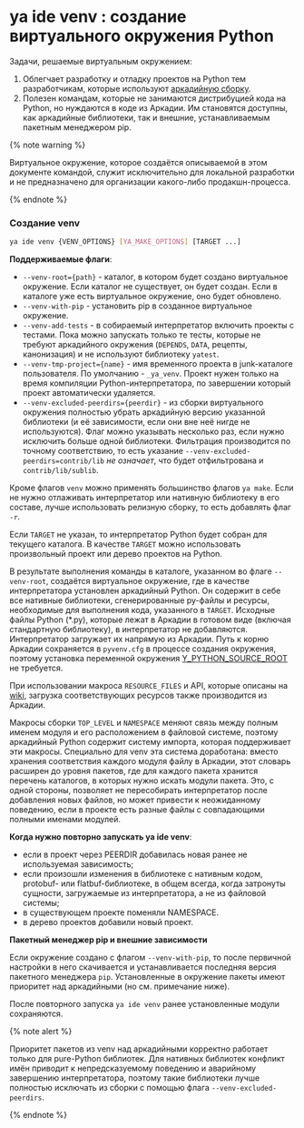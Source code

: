 # ya ide venv : создание виртуального окружения Python

Задачи, решаемые виртуальным окружением:
1. Облегчает разработку и отладку проектов на Python тем разработчикам, которые используют [аркадийную сборку](https://docs.yandex-team.ru/ya-make/manual/python/).
2. Полезен командам, которые не занимаются дистрибуцией кода на Python, но нуждаются в коде из Аркадии. Им становятся доступны, как аркадийные библиотеки, так и внешние, устанавливаемым пакетным менеджером pip.

{% note warning %}

Виртуальное окружение, которое создаётся описываемой в этом документе командой, служит исключительно для локальной разработки и не предназначено для организации какого-либо продакшн-процесса.

{% endnote %}

### Создание venv

```bash
ya ide venv {VENV_OPTIONS} [YA_MAKE_OPTIONS] [TARGET ...]
```

**Поддерживаемые флаги**:
- `--venv-root={path}` - каталог, в котором будет создано виртуальное окружение. Если каталог не существует, он будет создан.
Если в каталоге уже есть виртуальное окружение, оно будет обновлено.
- `--venv-with-pip` - установить pip в созданное виртуальное окружение.
- `--venv-add-tests` - в собираемый интерпретатор включить проекты с тестами. Пока можно запускать только те тесты, которые не требуют аркадийного окружения (`DEPENDS`, `DATA`, рецепты, канонизация) и не используют библиотеку `yatest`.
- `--venv-tmp-project={name}` - имя временного проекта в junk-каталоге пользователя. По умолчанию - `_ya_venv`. Проект нужен только на время компиляции Python-интерпретатора, по завершении который проект автоматически удаляется.
- `--venv-excluded-peerdirs={peerdir}` - из сборки виртуального окружения полностью убрать аркадийную версию указанной библиотеки (и её зависимости, если они вне неё нигде не используются). Флаг можно указывать несколько раз, если нужно исключить больше одной библиотеки. Фильтрация производится по точному соответствию, то есть указание `--venv-excluded-peerdirs=contrib/lib` *не означает*, что будет отфильтрована и `contrib/lib/sublib`.

Кроме флагов `venv` можно применять большинство флагов `ya make`.
Если не нужно отлаживать интерпретатор или нативную библиотеку в его составе, лучше использовать релизную сборку, то есть добавлять флаг `-r`.

Если `TARGET` не указан, то интерпретатор Python будет собран для текущего каталога. В качестве `TARGET` можно использовать произвольный проект или дерево проектов на Python.

В результате выполнения команды в каталоге, указанном во флаге `--venv-root`, создаётся виртуальное окружение, где в качестве интерпретатора установлен аркадийный Python. Он содержит в себе все нативные библиотеки, сгенерированные py-файлы и ресурсы, необходимые для выполнения кода, указанного в `TARGET`. Исходные файлы Python (*.py), которые лежат в Аркадии в готовом виде (включая стандартную библиотеку), в интерпретатор не добавляются. Интерпретатор загружает их напрямую из Аркадии. Путь к корню Аркадии сохраняется в `pyvenv.cfg` в процессе создания окружения, поэтому установка переменной окружения [Y_PYTHON_SOURCE_ROOT](https://docs.yandex-team.ru/ya-make/manual/python/vars#y_python_source_root) не требуется.

При использовании макроса `RESOURCE_FILES` и API, которые описаны на [wiki](https://wiki.yandex-team.ru/devtools/commandsandvars/resourcefiles/), загрузка соответствующих ресурсов также производится из Аркадии.

Макросы сборки `TOP_LEVEL` и `NAMESPACE` меняют связь между полным именем модуля и его расположением в файловой системе, поэтому аркадийный Python содержит систему импорта, которая поддерживает эти макросы. Специально для venv эта система доработана: вместо хранения соответствия каждого модуля файлу в Аркадии, этот словарь расширен до уровня пакетов, где для каждого пакета хранится перечень каталогов, в которых нужно искать модули пакета. Это, с одной стороны, позволяет не пересобирать интерпретатор после добавления новых файлов, но может привести к неожиданному поведению, если в проекте есть разные файлы с совпадающими полными именами модулей.


**Когда нужно повторно запускать ya ide venv**:
- если в проект через PEERDIR добавилась новая ранее не используемая зависимость;
- если произошли изменения в библиотеке с нативным кодом, protobuf- или flatbuf-библиотеке, в общем всегда, когда затронуты сущности, загружаемые из интерпретатора, а не из файловой системы;
- в существующем проекте поменяли NAMESPACE.
- в дерево проектов добавили новый проект.

**Пакетный менеджер pip и внешние зависимости**

Если окружение создано с флагом `--venv-with-pip`, то после первичной настройки в него скачивается и устанавливается последняя версия пакетного менеджера `pip`.
Установленные в окружение пакеты имеют приоритет над аркадийными (но см. примечание ниже).

После повторного запуска `ya ide venv` ранее установленные модули сохраняются.

{% note alert %}

Приоритет пакетов из venv над аркадийными корректно работает только для pure-Python библиотек. Для нативных библиотек конфликт имён приводит к непредсказуемому поведению и аварийному завершению интерпретатора, поэтому такие библиотеки лучше полностью исключать из сборки с помощью флага `--venv-excluded-peerdirs`.

{% endnote %}
